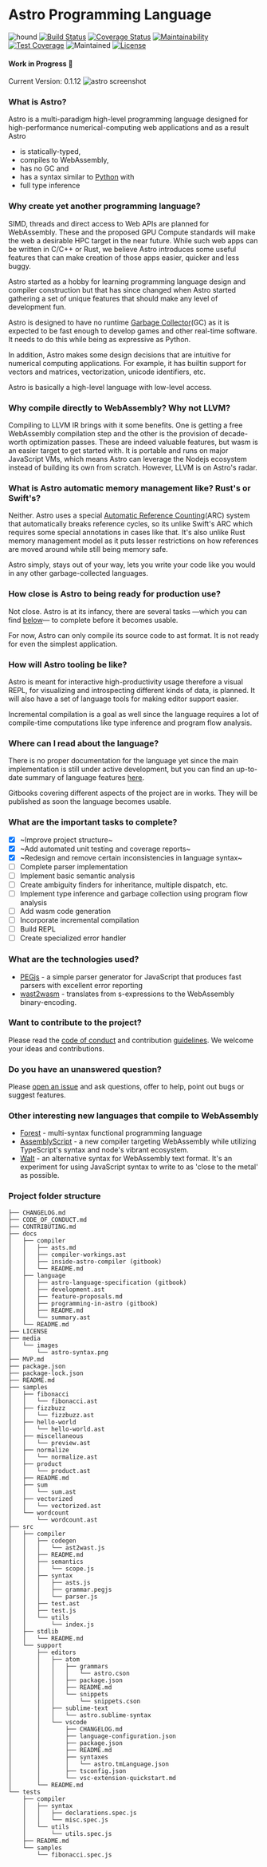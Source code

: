# Astro Programming Language
![hound](https://camo.githubusercontent.com/23ee7a697b291798079e258bbc25434c4fac4f8b/68747470733a2f2f696d672e736869656c64732e696f2f62616467652f50726f7465637465645f62792d486f756e642d6138373364312e737667)
[![Build Status](https://travis-ci.org/appcypher/astro.svg?branch=dev)](https://travis-ci.org/appcypher/astro)
[![Coverage Status](https://coveralls.io/repos/github/AppCypher/Astro/badge.svg?branch=dev)](https://coveralls.io/github/AppCypher/Astro?branch=dev)
[![Maintainability](https://api.codeclimate.com/v1/badges/9739900850aeebc6b2d5/maintainability)](https://codeclimate.com/github/AppCypher/Astro/maintainability)
[![Test Coverage](https://api.codeclimate.com/v1/badges/9739900850aeebc6b2d5/test_coverage)](https://codeclimate.com/github/AppCypher/Astro/test_coverage)
![Maintained](https://img.shields.io/maintenance/yes/2018.svg)
[![License](https://img.shields.io/badge/License-Apache%202.0-blue.svg)](https://opensource.org/licenses/Apache-2.0)
#### Work in Progress :construction:
Current Version: 0.1.12
![astro screenshot](https://github.com/AppCypher/Astro/blob/dev/media/images/astro-syntax.png)

### What is Astro?
Astro is a multi-paradigm high-level programming language designed for high-performance numerical-computing web applications and as a result Astro
- is statically-typed,
- compiles to WebAssembly,
- has no GC and
- has a syntax similar to [Python](https://en.m.wikipedia.org/wiki/Python_(programming_language)) with
- full type inference

### Why create yet another programming language?
SIMD, threads and direct access to Web APIs are planned for WebAssembly. These and the proposed GPU Compute standards will make the web a desirable HPC target in the near future.
While such web apps can be written in C/C++ or Rust, we believe Astro introduces some useful features that can make creation of those apps easier, quicker and less buggy.

Astro started as a hobby for learning programming language design and compiler construction but that has since changed when Astro started gathering a set of unique features that should make any level of development fun.

Astro is designed to have no runtime [Garbage Collector](https://en.m.wikipedia.org/wiki/Garbage_collection_(computer_science))(GC) as it is expected to be fast enough to develop games and other real-time software.
It needs to do this while being as expressive as Python.

In addition, Astro makes some design decisions that are intuitive for numerical computing applications. For example, it has builtin support for vectors and matrices, vectorization, unicode identifiers, etc.

Astro is basically a high-level language with low-level access.

### Why compile directly to WebAssembly? Why not LLVM?
Compiling to LLVM IR brings with it some benefits.
One is getting a free WebAssembly compilation step and the other is the provision of decade-worth optimization passes.
These are indeed valuable features, but wasm is an easier target to get started with. It is portable and runs on major JavaScript VMs, which means Astro can leverage the Nodejs ecosystem instead of building its own from scratch.
However, LLVM is on Astro's radar.

### What is Astro automatic memory management like? Rust's or Swift's?
Neither.
Astro uses a special [Automatic Reference Counting](https://en.m.wikipedia.org/wiki/Reference_counting)(ARC) system that automatically breaks reference cycles, so its unlike Swift's ARC which requires some special annotations in cases like that.
It's also unlike Rust memory management model as it puts lesser restrictions on how references are moved around while still being memory safe.

Astro simply, stays out of your way, lets you write your code like you would in any other garbage-collected languages.

### How close is Astro to being ready for production use?
Not close. Astro is at its infancy, there are several tasks —which you can find [below](#tasks)— to complete before it becomes usable.

For now, Astro can only compile its source code to ast format. It is not ready for even the simplest application.

### How will Astro tooling be like?
Astro is meant for interactive high-productivity usage therefore a visual REPL, for visualizing and introspecting different kinds of data, is planned.
It will also have a set of language tools for making editor support easier.

Incremental compilation is a goal as well since the language requires a lot of compile-time computations like type inference and program flow analysis.

### Where can I read about the language?
There is no proper documentation for the language yet since the main implementation is still under active development, but you can find an up-to-date summary of language features [here](docs/language/summary.ast).

Gitbooks covering different aspects of the project are in works. They will be published as soon the language becomes usable.

### <a name="tasks"></a> What are the important tasks to complete?
- [x] ~Improve project structure~
- [x] ~Add automated unit testing and coverage reports~
- [x] ~Redesign and remove certain inconsistencies in language syntax~
- [ ] Complete parser implementation
- [ ] Implement basic semantic analysis
- [ ] Create ambiguity finders for inheritance, multiple dispatch, etc.
- [ ] Implement type inference and garbage collection using program flow analysis
- [ ] Add wasm code generation
- [ ] Incorporate incremental compilation
- [ ] Build REPL
- [ ] Create specialized error handler

### What are the technologies used?
- [PEGjs](https://github.com/pegjs/pegjs) - a simple parser generator for JavaScript that produces fast parsers with excellent error reporting
- [wast2wasm](https://www.npmjs.com/package/wast2wasm) - translates from s-expressions to the WebAssembly binary-encoding.

### Want to contribute to the project?
Please read the [code of conduct](CODE_OF_CONDUCT.md) and contribution [guidelines](CONTRIBUTING.md). We welcome your ideas and contributions.

### Do you have an unanswered question?
Please [open an issue](https://github.com/appcypher/astro/issues/new) and ask questions, offer to help, point out bugs or suggest features.

### Other interesting new languages that compile to WebAssembly
- [Forest](https://github.com/forest-lang/core) - multi-syntax functional programming language
- [AssemblyScript](https://github.com/AssemblyScript/assemblyscript) - a new compiler targeting WebAssembly while utilizing TypeScript's syntax and node's vibrant ecosystem.
- [Walt](https://github.com/ballercat/walt) - an alternative syntax for WebAssembly text format. It's an experiment for using JavaScript syntax to write to as 'close to the metal' as possible.

### Project folder structure
```
├── CHANGELOG.md
├── CODE_OF_CONDUCT.md
├── CONTRIBUTING.md
├── docs
│   ├── compiler
│   │   ├── asts.md
│   │   ├── compiler-workings.ast
│   │   ├── inside-astro-compiler (gitbook)
│   │   └── README.md
│   ├── language
│   │   ├── astro-language-specification (gitbook)
│   │   ├── development.ast
│   │   ├── feature-proposals.md
│   │   ├── programming-in-astro (gitbook)
│   │   ├── README.md
│   │   └── summary.ast
│   └── README.md
├── LICENSE
├── media
│   └── images
│       └── astro-syntax.png
├── MVP.md
├── package.json
├── package-lock.json
├── README.md
├── samples
│   ├── fibonacci
│   │   └── fibonacci.ast
│   ├── fizzbuzz
│   │   └── fizzbuzz.ast
│   ├── hello-world
│   │   └── hello-world.ast
│   ├── miscellaneous
│   │   └── preview.ast
│   ├── normalize
│   │   └── normalize.ast
│   ├── product
│   │   └── product.ast
│   ├── README.md
│   ├── sum
│   │   └── sum.ast
│   ├── vectorized
│   │   └── vectorized.ast
│   └── wordcount
│       └── wordcount.ast
├── src
│   ├── compiler
│   │   ├── codegen
│   │   │   └── ast2wast.js
│   │   ├── README.md
│   │   ├── semantics
│   │   │   └── scope.js
│   │   ├── syntax
│   │   │   ├── asts.js
│   │   │   ├── grammar.pegjs
│   │   │   └── parser.js
│   │   ├── test.ast
│   │   ├── test.js
│   │   └── utils
│   │       └── index.js
│   ├── stdlib
│   │   └── README.md
│   └── support
│       ├── editors
│       │   ├── atom
│       │   │   ├── grammars
│       │   │   │   └── astro.cson
│       │   │   ├── package.json
│       │   │   ├── README.md
│       │   │   └── snippets
│       │   │       └── snippets.cson
│       │   ├── sublime-text
│       │   │   └── astro.sublime-syntax
│       │   └── vscode
│       │       ├── CHANGELOG.md
│       │       ├── language-configuration.json
│       │       ├── package.json
│       │       ├── README.md
│       │       ├── syntaxes
│       │       │   └── astro.tmLanguage.json
│       │       ├── tsconfig.json
│       │       └── vsc-extension-quickstart.md
│       └── README.md
└── tests
    ├── compiler
    │   ├── syntax
    │   │   ├── declarations.spec.js
    │   │   └── misc.spec.js
    │   └── utils
    │       └── utils.spec.js
    ├── README.md
    └── samples
        └── fibonacci.spec.js
```
